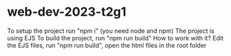 # web-dev-2023-t2g1


To setup the project run "npm i" (you need node and npm)
The project is using EJS
To build the project, run "npm run build"
How to work with it?
Edit the EJS files, run "npm run build", open the html files in the root folder